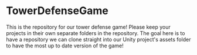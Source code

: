 # TowerDefenseGame
This is the repository for our tower defense game! Please keep your projects in their own separate folders in the repository. The goal here is to have a repository we can clone straight into our Unity project's assets folder to have the most up to date version of the game!
